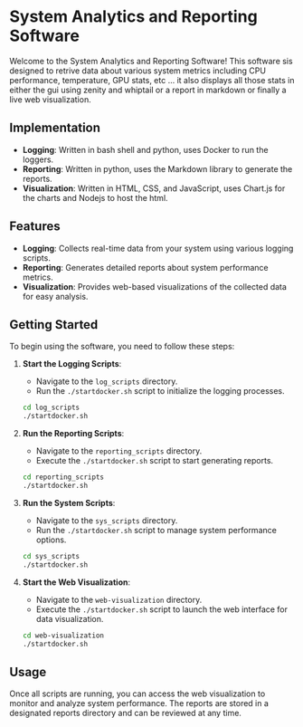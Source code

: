 # System Analytics and Reporting Software

Welcome to the System Analytics and Reporting Software! This software sis designed to retrive data about various system metrics including CPU performance, temperature, GPU stats, etc ... it also displays all those stats in either the gui using zenity and whiptail or a report in markdown or finally a live web visualization.

## Implementation
- **Logging**: Written in bash shell and python, uses Docker to run the loggers.
- **Reporting**: Written in python, uses the Markdown library to generate the reports.
- **Visualization**: Written in HTML, CSS, and JavaScript, uses Chart.js for the charts and Nodejs to host the html.

## Features

- **Logging**: Collects real-time data from your system using various logging scripts.
- **Reporting**: Generates detailed reports about system performance metrics.
- **Visualization**: Provides web-based visualizations of the collected data for easy analysis.

## Getting Started

To begin using the software, you need to follow these steps:

1. **Start the Logging Scripts**: 
   - Navigate to the `log_scripts` directory.
   - Run the `./startdocker.sh` script to initialize the logging processes.

    ```bash
    cd log_scripts
    ./startdocker.sh
    ```

2. **Run the Reporting Scripts**:
   - Navigate to the `reporting_scripts` directory.
   - Execute the `./startdocker.sh` script to start generating reports.

    ```bash
    cd reporting_scripts
    ./startdocker.sh
    ```

3. **Run the System Scripts**:
   - Navigate to the `sys_scripts` directory.
   - Run the `./startdocker.sh` script to manage system performance options.

    ```bash
    cd sys_scripts
    ./startdocker.sh
    ```

4. **Start the Web Visualization**:
   - Navigate to the `web-visualization` directory.
   - Execute the `./startdocker.sh` script to launch the web interface for data visualization.

    ```bash
    cd web-visualization
    ./startdocker.sh
    ```

## Usage

Once all scripts are running, you can access the web visualization to monitor and analyze system performance. The reports are stored in a designated reports directory and can be reviewed at any time.

